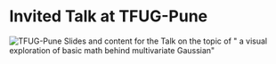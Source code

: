 # Invited Talk at TFUG-Pune
![TFUG-Pune](https://raw.githubusercontent.com/AnandKhandekar/TFUG-Pune-talk-May-20211/main/TFUG-%20talk.JPG)
Slides and content for the Talk on the topic of " a visual exploration of basic math behind multivariate  Gaussian"
